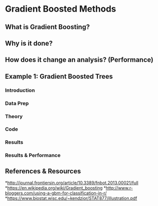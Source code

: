 # Gradient Boosted Methods

## What is Gradient Boosting?

## Why is it done?

## How does it change an analysis? (Performance)


## Example 1: Gradient Boosted Trees

### Introduction

### Data Prep

### Theory

### Code

### Results

### Results & Performance

## References & Resources

*<http://journal.frontiersin.org/article/10.3389/fnbot.2013.00021/full>
*<https://en.wikipedia.org/wiki/Gradient_boosting>
*<http://www.r-bloggers.com/using-a-gbm-for-classification-in-r/>
*<https://www.biostat.wisc.edu/~kendzior/STAT877/illustration.pdf>
